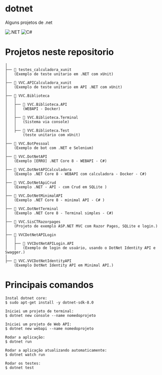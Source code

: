 # dotnet

Alguns projetos de .net

![.NET](https://img.shields.io/badge/.NET-5C2D91?style=for-the-badge&logo=.net&logoColor=white)
![C#](https://img.shields.io/badge/c%23-%23239120.svg?style=for-the-badge&logo=csharp&logoColor=white)


# Projetos neste repositorio
```
│
├── 📂 testes_calculadora_xunit
│   (Exemplo de teste unitario em .NET com xUnit) 
│
├── 📂 VVC.APICalculadora_xunit
│   (Exemplo de teste unitario em API .NET com xUnit) 
│
├── 📂 VVC.Biblioteca
│   │ 
│   ├── 📂 VVC.Biblioteca.API
│   │   (WEBAPI - Docker) 
│   │
│   ├── 📂 VVC.Biblioteca.Terminal
│   │   (Sistema via console)
│   │
│   ├── 📂 VVC.Biblioteca.Test
│       (teste unitario com xUnit) 
│
├── 📂 VVC.BotPessoal
│   (Exemplo de bot com .NET e Selenium)
│
├── 📂 VVC.DotNetAPI
│   (Exemplo [ERRO] .NET Core 8 - WEBAPI - C#)
│
├── 📂 VVC.DotNetAPICalculadora
│   (Exemplo .NET Core 8 - WEBAPI com calculadora - Docker - C#) 
│
├── 📂 VVC.DotNetApiCrud
│   (Exemplo .NET - API - com Crud em SQLite )
│
├── 📂 VVC.DotNetMinimalAPI
│   (Exemplo .NET Core 8 - minimal API - C# ) 
│
├── 📂 VVC.DotNetTerminal
│   (Exemplo .NET Core 8 - Terminal simples - C#)
│
├── 📂 VVC.SisCTRazorpages
│   (Projeto de exemplo ASP.NET MVC com Razor Pages, SQLite e login.)
│
├── 📂 VVCDotNetAPILogin
│   │ 
│   ├── 📂 VVCDotNetAPILogin.API
│   │   (Exemplo de login de usuário, usando o DotNet Identity API e Swagger.)
│
├── 📂 VVC.VVCDotNetIdentityAPI
    (Exemplo DotNet Identity API em Minimal API.)

```

# Principais comandos
```
Instal dotnet core:
$ sudo apt-get install -y dotnet-sdk-8.0

Iniciei um projeto de terminal:
$ dotnet new console --name nomedoprojeto

Iniciei um projeto de Web API:
$ dotnet new webapi --name nomedoprojeto

Rodar a aplicação:
$ dotnet run

Rodar a aplicação atualizando automaticamente:
$ dotnet watch run

Rodar os testes:
$ dotnet test
```
